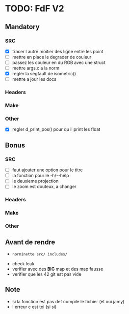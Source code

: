 # TODO: FdF V2

## Mandatory

### SRC
 - [X] tracer l autre moitier des ligne entre les point
 - [ ] mettre en place le degrader de couleur
  - [ ] passez les couleur en du RGB avec une struct
 - [ ] mettre args.c a la norm
 - [X] regler la segfault de isometric()
 - [ ] mettre a jour les docs 

### Headers

### Make

### Other
 - [X] regler d_print_pos() pour qu il print les float

## Bonus

### SRC
 - [ ] faut ajouter une option pour le titre
 - [ ] la fonction pour le -h/--help
 - [ ] le deuxieme projection
 - [ ] le zoom est douteux, a changer

### Headers

### Make

### Other


## Avant de rendre
- ```bash
  norminette src/ includes/
 - check leak
 - verifier avec des **BIG** map et des map fausse
 - verifier que les 42 git est pas vide

## Note
 - si la fonction est pas def compile le fichier (et oui jamy)
 - l erreur c est toi (si si)